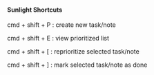
#### Sunlight Shortcuts

cmd + shift + P : create new task/note

cmd + shift + E : view prioritized list

cmd + shift + [ : reprioritize selected task/note

cmd + shift + ] : mark selected task/note as done
